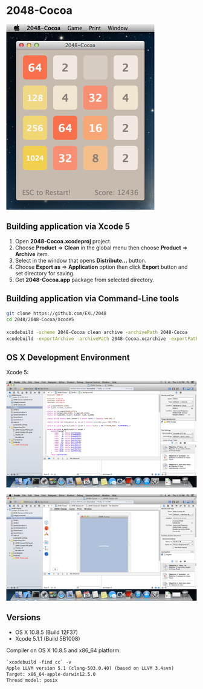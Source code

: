 2048-Cocoa
==========

![2048-Cocoa OS X 10.8 Screenshot](../../image/2048-Cocoa-Screenshot-10_8.png)

## Building application via Xcode 5

1. Open **2048-Cocoa.xcodeproj** project.
2. Choose **Product** => **Clean** in the global menu then choose **Product** => **Archive** item.
3. Select in the window that opens **Distribute...** button.
4. Choose **Export as** => **Application** option then click **Export** button and set directory for saving.
5. Get **2048-Cocoa.app** package from selected directory.

## Building application via Command-Line tools

```bash
git clone https://github.com/EXL/2048
cd 2048/2048-Cocoa/Xcode5

xcodebuild -scheme 2048-Cocoa clean archive -archivePath 2048-Cocoa
xcodebuild -exportArchive -archivePath 2048-Cocoa.xcarchive -exportPath '2048-Cocoa.app' -exportFormat app
```

## OS X Development Environment

Xcode 5:

![XCode 5 OS X 10.8 Code Editor Screenshot](../../image/Xcode-MacOSX-10_8-Screenshot1.png)

![XCode 5 OS X 10.8 Interface Builder Screenshot](../../image/Xcode-MacOSX-10_8-Screenshot2.png)

## Versions

* OS X 10.8.5 (Build 12F37)
* Xcode 5.1.1 (Build 5B1008)

Compiler on OS X 10.8.5 and x86_64 platform:

```
`xcodebuild -find cc` -v
Apple LLVM version 5.1 (clang-503.0.40) (based on LLVM 3.4svn)
Target: x86_64-apple-darwin12.5.0
Thread model: posix
```
